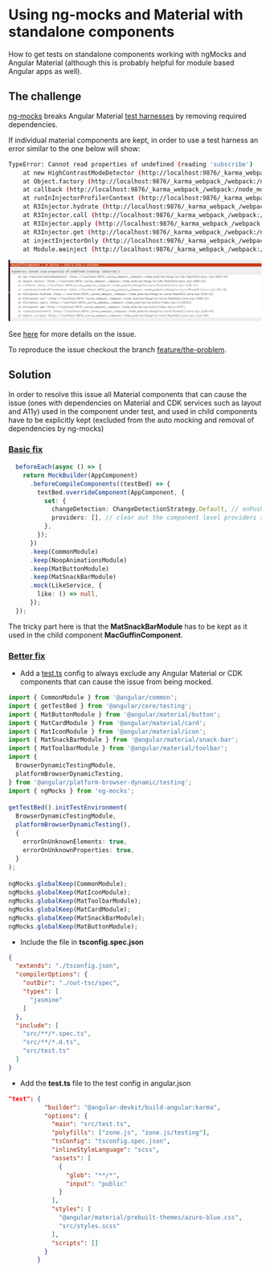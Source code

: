 # Using ng-mocks and Material with standalone components

How to get tests on standalone components working with ngMocks and Angular Material (although this is probably helpful for module based Angular apps as well).

## The challenge

[ng-mocks](https://ng-mocks.sudo.eu/guides/component-standalone/) breaks Angular Material [test harnesses](https://material.angular.io/guide/using-component-harnesses) by removing required dependencies.

If individual material components are kept, in order to use a test harness an error similar to the one below will show:

```bash
TypeError: Cannot read properties of undefined (reading 'subscribe')
    at new HighContrastModeDetector (http://localhost:9876/_karma_webpack_/webpack:/node_modules/@angular/cdk/fesm2022/a11y.mjs:2823:48)
    at Object.factory (http://localhost:9876/_karma_webpack_/webpack:/node_modules/@angular/cdk/fesm2022/a11y.mjs:2886:23)
    at callback (http://localhost:9876/_karma_webpack_/webpack:/node_modules/@angular/core/fesm2022/core.mjs:3236:47)
    at runInInjectorProfilerContext (http://localhost:9876/_karma_webpack_/webpack:/node_modules/@angular/core/fesm2022/core.mjs:871:9)
    at R3Injector.hydrate (http://localhost:9876/_karma_webpack_/webpack:/node_modules/@angular/core/fesm2022/core.mjs:3235:21)
    at R3Injector.call (http://localhost:9876/_karma_webpack_/webpack:/node_modules/@angular/core/fesm2022/core.mjs:3098:33)
    at R3Injector.apply (http://localhost:9876/_karma_webpack_/webpack:/node_modules/ng-mocks/index.mjs:1:130322)
    at R3Injector.get (http://localhost:9876/_karma_webpack_/webpack:/node_modules/ng-mocks/index.mjs:1:9797)
    at injectInjectorOnly (http://localhost:9876/_karma_webpack_/webpack:/node_modules/@angular/core/fesm2022/core.mjs:1106:40)
    at Module.ɵɵinject (http://localhost:9876/_karma_webpack_/webpack:/node_modules/@angular/core/fesm2022/core.mjs:1112:60)
```

![mock with test harness issue](./mocked-harness-error.png)

See [here](https://github.com/angular/components/issues/25563) for more details on the issue.

To reproduce the issue checkout the branch [feature/the-problem](https://github.com/JayChase/ng-mocks-and-material/tree/feature/the-problem).

## Solution

In order to resolve this issue all Material components that can cause the issue (ones with dependencies on Material and CDK services such as layout and A11y) used in the component under test, and used in child components have to be explicitly kept (excluded from the auto mocking and removal of dependencies by ng-mocks)

### [Basic fix](https://github.com/JayChase/ng-mocks-and-material/tree/feature/basic-fix)

```TypeScript
  beforeEach(async () => {
    return MockBuilder(AppComponent)
      .beforeCompileComponents((testBed) => {
        testBed.overrideComponent(AppComponent, {
          set: {
            changeDetection: ChangeDetectionStrategy.Default, // onPush doesn't work well with detectChanges()
            providers: [], // clear out the component level providers so the mocks get used
          },
        });
      })
      .keep(CommonModule)
      .keep(NoopAnimationsModule)
      .keep(MatButtonModule)
      .keep(MatSnackBarModule)
      .mock(LikeService, {
        like: () => null,
      });
  });
```

The tricky part here is that the **MatSnackBarModule** has to be kept as it used in the child component **MacGuffinComponent**.

### [Better fix](https://github.com/JayChase/ng-mocks-and-material/tree/feature/better-fix)

- Add a [test.ts](./src/test.ts) config to always exclude any Angular Material or CDK components that can cause the issue from being mocked.

```TypeScript
import { CommonModule } from '@angular/common';
import { getTestBed } from '@angular/core/testing';
import { MatButtonModule } from '@angular/material/button';
import { MatCardModule } from '@angular/material/card';
import { MatIconModule } from '@angular/material/icon';
import { MatSnackBarModule } from '@angular/material/snack-bar';
import { MatToolbarModule } from '@angular/material/toolbar';
import {
  BrowserDynamicTestingModule,
  platformBrowserDynamicTesting,
} from '@angular/platform-browser-dynamic/testing';
import { ngMocks } from 'ng-mocks';

getTestBed().initTestEnvironment(
  BrowserDynamicTestingModule,
  platformBrowserDynamicTesting(),
  {
    errorOnUnknownElements: true,
    errorOnUnknownProperties: true,
  }
);

ngMocks.globalKeep(CommonModule);
ngMocks.globalKeep(MatIconModule);
ngMocks.globalKeep(MatToolbarModule);
ngMocks.globalKeep(MatCardModule);
ngMocks.globalKeep(MatSnackBarModule);
ngMocks.globalKeep(MatButtonModule);
```

- Include the file in **tsconfig.spec.json**

```json
{
  "extends": "./tsconfig.json",
  "compilerOptions": {
    "outDir": "./out-tsc/spec",
    "types": [
      "jasmine"
    ]
  },
  "include": [
    "src/**/*.spec.ts",
    "src/**/*.d.ts",
    "src/test.ts"
  ]
}
```

- Add the **test.ts** file to the test config in angular.json

```json
"test": {
          "builder": "@angular-devkit/build-angular:karma",
          "options": {
            "main": "src/test.ts",
            "polyfills": ["zone.js", "zone.js/testing"],
            "tsConfig": "tsconfig.spec.json",
            "inlineStyleLanguage": "scss",
            "assets": [
              {
                "glob": "**/*",
                "input": "public"
              }
            ],
            "styles": [
              "@angular/material/prebuilt-themes/azure-blue.css",
              "src/styles.scss"
            ],
            "scripts": []
          }
        }
```
